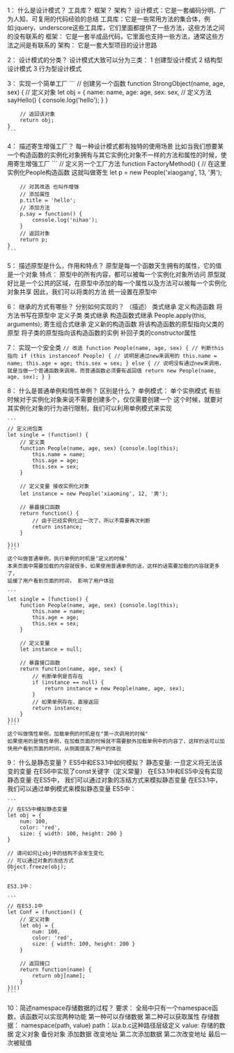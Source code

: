 1： 什么是设计模式？ 工具库？ 框架？ 架构？
    设计模式：它是一套编码分明、广为人知、可复用的代码经验的总结
    工具库：它是一些常用方法的集合体，例如:jquery、underscore这些工具库，它们里面都提供了一些方法，这些方法之间的没有联系的
    框架： 它是一套半成品代码，它里面也支持一些方法，通常这些方法之间是有联系的
    架构： 它是一套大型项目的设计思路

2： 设计模式的分类？
    设计模式大致可以分为三类：
        1 创建型设计模式
        2 结构型设计模式
        3 行为型设计模式

3： 实现一个简单工厂
    ```
    // 创建另一个函数
    function StrongObject(name, age, sex) {
        // 定义对象
        let obj = {
            name: name,
            age: age,
            sex: sex,
            // 定义方法
            sayHello() {
                console.log('hello');
            }
        }

        // 返回该对象
        return obj;
    }
    ```

4： 描述寄生增强工厂？
    每一种设计模式都有独特的使用场景
    比如当我们想要某一个构造函数的实例化对象拥有与其它实例化对象不一样的方法和属性的时候，使用寄生增强工厂
    ```
    // 定义另一个工厂方法
    function FactoryMethod() {
    	// 在这里实例化People构造函数 这就叫做寄生
    	let p = new People('xiaogang', 13, '男');

    	// 对其改造 也叫作增强
    	// 添加属性
    	p.title = 'hello';
    	// 添加方法
    	p.say = function() {
    		console.log('nihao');
    	}
    	// 返回对象
    	return p;
    }
    ```

5： 描述原型是什么，作用和特点？
    原型是每一个函数天生拥有的属性，它的值是一个对象
    特点： 原型中的所有内容，都可以被每一个实例化对象所访问
    原型就好比是一个公共的区域，在原型中添加的每一个属性以及方法可以被每一个实例化对象共享
    因此，我们可以将类的方法 统一设置在原型中

6： 继承的方式有哪些？ 分别如何实现的？ （描述）
    类式继承
        定义构造函数
        将方法书写在原型中
        定义子类
        类式继承
    构造函数式继承
        People.apply(this, arguments);
    寄生组合式继承
        定义新的构造函数
        将该构造函数的原型指向父类的原型
        将子类的原型指向该构造函数的实例
        补回子类的constructor属性

7： 实现一个安全类
    ```
    // 改造
    function People(name, age, sex) {
        // 判断this指向
        if (this instanceof People) {
            // 说明是通过new来调用的
            this.name = name;
            this.age = age;
            this.sex = sex;
        } else {
            // 说明没有通过new来调用，就是当做一个普通函数来调用，而普通函数必须要有返回值
            return new People(name, age, sex);
        }
    }
    ```

8： 什么是普通单例和惰性单例？ 区别是什么？
    单例模式： 单个实例模式
    有些时候对于实例化对象来说不需要创建多个，仅仅需要创建一个
    这个时候，就要对其实例化对象的行为进行限制，我们可以利用单例模式来实现

    ```
    // 定义闭包类
    let single = (function() {
    	// 定义类
    	function People(name, age, sex) {console.log(this);
    		this.name = name;
    		this.age = age;
    		this.sex = sex;
    	}

    	// 定义变量 接收实例化对象
    	let instance = new People('xiaoming', 12, '男');

    	// 暴露接口函数
    	return function() {
    		// 由于已经实例化过一次了，所以不需要再次判断
    		return instance;
    	}

    })()
    ```
    这个叫做普通单例，执行单例的时机是‘定义的时候’
	本来页面中需要加载的内容就很多，如果使用普通单例的话，这样的话需要加载的内容就更多了，
	延缓了用户看到页面的时间， 影响了用户体验

    ```
    let single = (function() {
    	function People(name, age, sex) {console.log(this);
    		this.name = name;
    		this.age = age;
    		this.sex = sex;
    	}

    	// 定义变量
    	let instance = null;

    	// 暴露接口函数
    	return function(name, age, sex) {
    		// 判断单例是否存在
    		if (instance == null) {
    			return instance = new People(name, age, sex);
    		}
    		// 如果单例存在，直接返回
    		return instance;
    	}
    })()
    ```	 
    这个叫做惰性单例，加载单例的时机是在"第一次调用的时候"
	如果使用的是惰性单例，在加载页面的时候就不需要额外加载单例中的内容了，这样的话可以加快用户看到页面的时间，从侧面提高了用户的体验

9： 什么是静态变量？ ES5中和ES3.1中如何模拟？
    静态变量:  一旦定义将无法该变的变量
    在ES6中实现了const关键字（定义常量）
    在ES3.1中和ES5中没有实现静态变量
        在ES5中， 	我们可以通过对象的冻结方式来模拟静态变量
        在ES3.1中，我们可以通过单例模式来模拟静态变量
    ES5中：

    ```
    // 在ES5中模拟静态变量
    let obj = {
        num: 100,
        color: 'red',
        size: { width: 100, height: 200 }
    }

    // 请问如何让obj中的结构不会发生变化
    // 可以通过对象的冻结方式
    Object.freeze(obj);
    ```

    ES3.1中：

    ```
    // 在ES3.1中
    let Conf = (function() {
        // 定义对象
        let obj = {
            num: 100,
            color: 'red',
            size: { width: 100, height: 200 }
        }

        // 返回接口
        return function(name) {
            return obj[name];
        }
    })()
    ```

10：简述namespace存储数据的过程？
    要求：
        全局中只有一个namespace函数，该函数可以实现两种功能
            第一种可以存储数据
            第二种可以获取属性
    存储数据：
        namespace(path, value)
            path：以a.b.c这种路径层级定义
            value: 存储的数据
    定义对象
    备份对象
    添加数据
    改变地址
    第二次添加数据
    第二次改变地址
    最后一次被赋值
